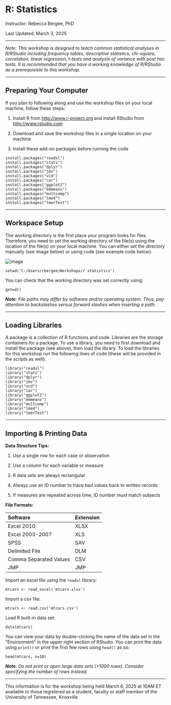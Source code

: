 # R: Statistics 
Instructor: Rebecca Bergee, PhD

Last Updated: March 3, 2025

---
*Note: This workshop is designed to teach common statistical analyses in R/RStudio including frequency tables, descriptive statistics, chi-square, correlation, linear regression, t-tests and analysis of variance with post hoc tests. It is recommended that you have a working knowledge of R/RStudio as a prerequisiste to this workshop.*

---

## Preparing Your Computer

If you plan to following along and use the workshop files on your local machine, follow these steps:

1.  Install R from <http://www.r-project.org> and install RStudio from <http://www.rstudio.com>

2.  Download and save the workshop files in a single location on your machine

3.  Install these add-on packages before running the code

```{r, eval=F, echo=T}
install.packages("readxl")
install.packages("stats")
install.packages("dplyr")
install.packages("jmv")
install.packages("vcd")
install.packages("car")
install.packages("ggplot2")
install.packages("emmeans")
install.packages("multcomp")
install.packages("lme4")
install.packages("lmerTest")
```
---
## Workspace Setup

The working directory is the first place your program looks for files. Therefore, you need to set the working directory of the file(s) using the location of the file(s) on your local machine. You can either set the directory manually (see image below) or using code (see example code below).

![image](https://github.com/user-attachments/assets/6b888257-74ae-41dd-a3b2-a46471839e4d)

```{r, eval=F}
setwd('C:/Users/rbergee/Workshops/r statistics') 
```

You can check that the working directory was set correctly using: 
```{r, eval=F}
getwd() 
```
***Note**: File paths may differ by software and/or operating system. Thus, pay attention to backslashes versus forward slashes when inserting a path.*

---
## Loading Libraries

A package is a collection of R functions and code. Libraries are the storage containers for a package. To use a library, you need to first download and install the package (see above), then load the library. To load the libraries for this workshop run the following lines of code (these will be provided in the scripts as well):

```{r, eval=F}
library("readxl")
library("stats")
library("dplyr")
library("jmv")
library("vcd")
library("car")
library("ggplot2")
library("emmeans")
library("multcomp")
library("lme4")
library("lmerTest")
```

--- 
## Importing & Printing Data

**Data Structure Tips:**

1.  Use a single row for each case or observation

2.  Use a column for each variable or measure

3.  R data sets are always rectangular

4.  Always use an ID number to trace bad values back to written records

5.  If measures are repeated across time, ID number *must* match subjects

**File Formats:**

| Software               | Extension |
|:-----------------------|:----------|
| Excel 2010             | XLSX      |
| Excel 2003-2007        | XLS       |
| SPSS                   | SAV       |
| Delimited File         | DLM       |
| Comma Separated Values | CSV       |
| JMP                    | JMP       |

Import an excel file using the `readxl` library:

```{r}
mtcars <- read_excel('mtcars.xlsx')
```

Import a csv file:

```{r, eval=F, echo=T}
mtcars <- read.csv('mtcars.csv')
```

Load R built-in data set:

```{r, eval=F, echo=T}
data(mtcars)
```

You can view your data by double-clicking the name of the data set in the "Environment" in the upper right section of RStudio. You can print the data using `print()` or print the first few rows using `head()` as so:

```{r}
head(mtcars, n=10)
```

***Note**: Do not print or open large data sets (\>1000 rows). Consider specifying the number of rows instead.*

---
This information is for the workshop being held March 6, 2025 at 10AM ET available to those registered as a student, faculty or staff member of the University of Tennessee, Knoxville.
